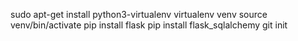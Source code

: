 sudo apt-get install python3-virtualenv
virtualenv venv
source venv/bin/activate
pip install flask
pip install flask_sqlalchemy
git init
